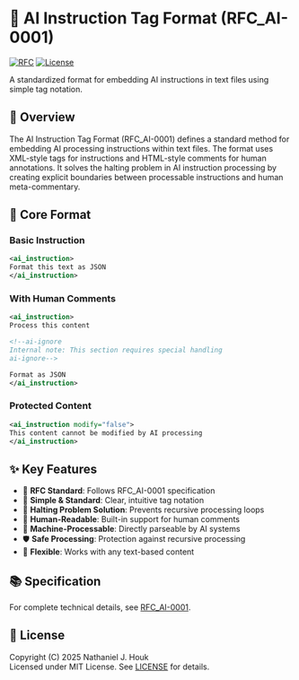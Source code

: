 # 🤖 AI Instruction Tag Format (RFC_AI-0001)
[![RFC](https://img.shields.io/badge/RFC-AI--0001-blue.svg)](https://github.com/natehouk/RFC_AI-0001-ai-instruction-tag/blob/main/RFC_AI-0001.txt)
[![License](https://img.shields.io/badge/license-MIT-green.svg)](https://github.com/natehouk/RFC_AI-0001-ai-instruction-tag/blob/main/LICENSE)

A standardized format for embedding AI instructions in text files using simple tag notation.

## 📖 Overview

The AI Instruction Tag Format (RFC_AI-0001) defines a standard method for embedding AI processing instructions within text files. The format uses XML-style tags for instructions and HTML-style comments for human annotations. It solves the halting problem in AI instruction processing by creating explicit boundaries between processable instructions and human meta-commentary.

## 🎯 Core Format

### Basic Instruction
```xml
<ai_instruction>
Format this text as JSON
</ai_instruction>
```

### With Human Comments
```xml
<ai_instruction>
Process this content

<!--ai-ignore
Internal note: This section requires special handling
ai-ignore-->

Format as JSON
</ai_instruction>
```

### Protected Content
```xml
<ai_instruction modify="false">
This content cannot be modified by AI processing
</ai_instruction>
```

## ✨ Key Features

- 📜 **RFC Standard**: Follows RFC_AI-0001 specification
- 🎨 **Simple & Standard**: Clear, intuitive tag notation
- 🔄 **Halting Problem Solution**: Prevents recursive processing loops
- 👥 **Human-Readable**: Built-in support for human comments
- 🤖 **Machine-Processable**: Directly parseable by AI systems
- 🛡️ **Safe Processing**: Protection against recursive processing
- 🔧 **Flexible**: Works with any text-based content

## 📚 Specification

For complete technical details, see [RFC_AI-0001](https://github.com/natehouk/RFC_AI-0001-ai-instruction-tag/blob/main/RFC_AI-0001.txt).

## 📄 License

Copyright (C) 2025 Nathaniel J. Houk  
Licensed under MIT License. See [LICENSE](https://github.com/natehouk/RFC_AI-0001-ai-instruction-tag/blob/main/LICENSE) for details.